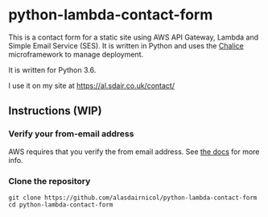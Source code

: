 # python-lambda-contact-form

This is a contact form for a static site using AWS API Gateway, Lambda
and Simple Email Service (SES). It is written in Python and uses the
[Chalice][1] microframework to manage deployment.

It is written for Python 3.6.

I use it on my site at https://al.sdair.co.uk/contact/

## Instructions (WIP)

### Verify your from-email address

AWS requires that you verify the from email address. See [the docs][2]
for more info.

### Clone the repository

    git clone https://github.com/alasdairnicol/python-lambda-contact-form
    cd python-lambda-contact-form

[1]: https://github.com/awslabs/chalice 
[2]: http://docs.aws.amazon.com/ses/latest/DeveloperGuide/verify-email-addresses.html

